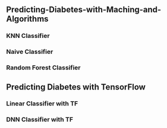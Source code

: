 ##  Predicting-Diabetes-with-Maching-and-Algorithms 
### KNN Classifier 
### Naive Classifier 
### Random Forest Classifier 
## Predicting Diabetes with TensorFlow 
### Linear Classifier with TF  
### DNN Classifier with TF 
